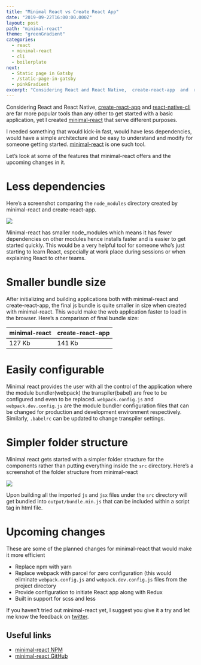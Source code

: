 ```yaml
---
title: "Minimal React vs Create React App"
date: "2019-09-22T16:00:00.000Z"
layout: post
path: "minimal-react"
theme: "greenGradient"
categories:
  - react
  - minimal-react
  - cli
  - boilerplate
next:
  - Static page in Gatsby
  - /static-page-in-gatsby
  - pinkGradient
excerpt: "Considering React and React Native,  create-react-app  and  react-native-cli  are far more popular tools than any other to get started with a basic application, yet I created  minimal-react  that serve different purposes.  I needed something that"
---
```


Considering React and React Native, <a target="_blank" href="https://facebook.github.io/create-react-app">create-react-app</a> and <a target="_blank" href="https://www.npmjs.com/package/react-native-cli">react-native-cli</a> are far more popular tools than any other to get started with a basic application, yet I created <a target="_blank" href="https://www.npmjs.com/package/minimal-react">minimal-react</a> that serve different purposes. 

I needed something that would kick-in fast, would have less dependencies, would have a simple architecture and be easy to understand and modify for someone getting started. <a target="_blank" href="https://www.npmjs.com/package/minimal-react">minimal-react</a> is one such tool.

Let’s look at some of the features that minimal-react offers and the upcoming changes in it.
# Less dependencies
Here’s a screenshot comparing the `node_modules` directory created by minimal-react and create-react-app.

<img class="img-fluid" src="https://dl.dropboxusercontent.com/s/fb9m89834fkv30u/node-modules-comparision.png?dl=0" />

Minimal-react has smaller node_modules which means it has fewer dependencies on other modules hence installs faster and is easier to get started quickly. This would be a very helpful tool for someone who’s just starting to learn React, especially at work place during sessions or when explaining React to other teams.

# Smaller bundle size
After initializing and building applications both with minimal-react and create-react-app, the final js bundle is quite smaller in size when created with minimal-react. This would make the web application faster to load in the browser. Here’s a comparison of final bundle size:


| minimal-react | create-react-app |
|----|----|
| 127 Kb | 141 Kb |

# Easily configurable
Minimal react provides the user with all the control of the application where the module bundler(webpack) the transpiler(babel) are free to be configured and even to be replaced. `webpack.config.js` and `webpack.dev.config.js` are the module bundler configuration files that can be changed for production and development environment respectively. Similarly, `.babelrc` can be updated to change transpiler settings.


# Simpler folder structure
Minimal react gets started with a simpler folder structure for the components rather than putting everything inside the `src` directory. Here’s a screenshot of the folder structure from minimal-react

<img class="img-fluid" src="https://dl.dropboxusercontent.com/s/j18b2yf279l09y6/folder-structure.png?dl=0" />

Upon building all the imported `js` and `jsx` files under the `src` directory will get bundled into `output/bundle.min.js` that can be included within a script tag in html file.

# Upcoming changes
These are some of the planned changes for minimal-react that would make it more efficient
- Replace npm with yarn
- Replace webpack with parcel for zero configuration (this would eliminate `webpack.config.js` and `webpack.dev.config.js` files from the project directory
- Provide configuration to initiate React app along with Redux
- Built in support for scss and less

If you haven’t tried out minimal-react yet, I suggest you give it a try and let me know the feedback on <a target="_blank" href="https://twitter.com/iam_daparth">twitter</a>.

## Useful links
- <a target="_blank" href="https://www.npmjs.com/package/minimal-react">minimal-react NPM</a>
- <a target="_blank" href="https://github.com/prajapati-parth/minimal-react">minimal-react GitHub</a>
